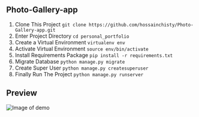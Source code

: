 ## Photo-Gallery-app
1. Clone This Project `git clone https://github.com/hossainchisty/Photo-Gallery-app.git`
2. Enter Project Directory `cd personal_portfolio`
3. Create a Virtual Environment `virtualenv env`
4. Activate Virtual Environment `source env/bin/activate`
5. Install Requirements Package `pip install -r requirements.txt`
6. Migrate Database `python manage.py migrate`
7. Create Super User `python manage.py createsuperuser`
8. Finally Run The Project `python manage.py runserver`

## Preview
![Image of demo](https://github.com/hossainchisty/Portfolio-Website/blob/master/FinalDemo.png)